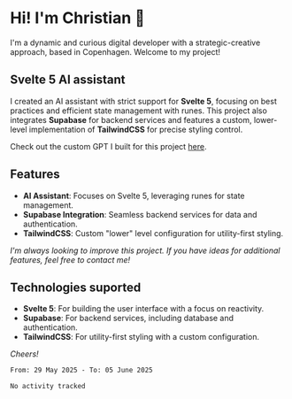 # Hi! I'm Christian 👋

I'm a dynamic and curious digital developer with a strategic-creative approach, based in Copenhagen. Welcome to my project!

## Svelte 5 AI assistant

I created an AI assistant with strict support for **Svelte 5**, focusing on best practices and efficient state management with runes. This project also integrates **Supabase** for backend services and features a custom, lower-level implementation of **TailwindCSS** for precise styling control.

Check out the custom GPT I built for this project [here](https://chatgpt.com/g/g-67f22c58490081918330d7a6bac03fc6-svelte-5-and-sveltekit).

## Features

- **AI Assistant**: Focuses on Svelte 5, leveraging runes for state management.
- **Supabase Integration**: Seamless backend services for data and authentication.
- **TailwindCSS**: Custom "lower" level configuration for utility-first styling.

*I'm always looking to improve this project. If you have ideas for additional features, feel free to contact me!*

## Technologies suported

- **Svelte 5**: For building the user interface with a focus on reactivity.
- **Supabase**: For backend services, including database and authentication.
- **TailwindCSS**: For utility-first styling with a custom configuration.


*Cheers!*

<!--START_SECTION:waka-->

```txt
From: 29 May 2025 - To: 05 June 2025

No activity tracked
```

<!--END_SECTION:waka-->

<!--
**Christian-Rau/Christian-Rau** is a ✨ _special_ ✨ repository because its `README.md` (this file) appears on your GitHub profile.

Here are some ideas to get you started:

- 🔭 I’m currently working on ...
- 🌱 I’m currently learning ...
- 👯 I’m looking to collaborate on ...
- 🤔 I’m looking for help with ...
- 💬 Ask me about ...
- 📫 How to reach me: ...
- 😄 Pronouns: ...
- ⚡ Fun fact: ...
-->
